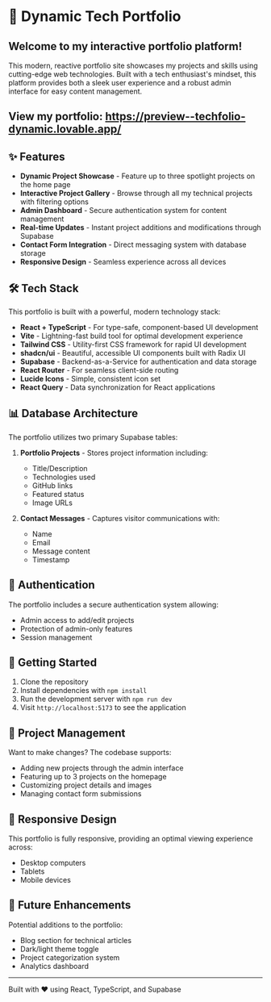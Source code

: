 
# 🚀 Dynamic Tech Portfolio

## Welcome to my interactive portfolio platform!

This modern, reactive portfolio site showcases my projects and skills using cutting-edge web technologies. Built with a tech enthusiast's mindset, this platform provides both a sleek user experience and a robust admin interface for easy content management.

## View my portfolio: https://preview--techfolio-dynamic.lovable.app/

## ✨ Features

- **Dynamic Project Showcase** - Feature up to three spotlight projects on the home page
- **Interactive Project Gallery** - Browse through all my technical projects with filtering options
- **Admin Dashboard** - Secure authentication system for content management
- **Real-time Updates** - Instant project additions and modifications through Supabase
- **Contact Form Integration** - Direct messaging system with database storage
- **Responsive Design** - Seamless experience across all devices

## 🛠️ Tech Stack

This portfolio is built with a powerful, modern technology stack:

- **React + TypeScript** - For type-safe, component-based UI development
- **Vite** - Lightning-fast build tool for optimal development experience
- **Tailwind CSS** - Utility-first CSS framework for rapid UI development
- **shadcn/ui** - Beautiful, accessible UI components built with Radix UI
- **Supabase** - Backend-as-a-Service for authentication and data storage
- **React Router** - For seamless client-side routing
- **Lucide Icons** - Simple, consistent icon set
- **React Query** - Data synchronization for React applications

## 📊 Database Architecture

The portfolio utilizes two primary Supabase tables:

1. **Portfolio Projects** - Stores project information including:
   - Title/Description
   - Technologies used
   - GitHub links
   - Featured status
   - Image URLs

2. **Contact Messages** - Captures visitor communications with:
   - Name
   - Email
   - Message content
   - Timestamp

## 🔐 Authentication

The portfolio includes a secure authentication system allowing:
- Admin access to add/edit projects
- Protection of admin-only features
- Session management

## 🚀 Getting Started

1. Clone the repository
2. Install dependencies with `npm install`
3. Run the development server with `npm run dev`
4. Visit `http://localhost:5173` to see the application

## 📝 Project Management

Want to make changes? The codebase supports:

- Adding new projects through the admin interface
- Featuring up to 3 projects on the homepage
- Customizing project details and images
- Managing contact form submissions

## 📱 Responsive Design

This portfolio is fully responsive, providing an optimal viewing experience across:
- Desktop computers
- Tablets
- Mobile devices

## 🔄 Future Enhancements

Potential additions to the portfolio:
- Blog section for technical articles
- Dark/light theme toggle
- Project categorization system
- Analytics dashboard

---

Built with ❤️ using React, TypeScript, and Supabase
